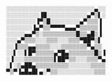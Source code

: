   ░░░░░░░░░░░░░░░░░░░░░░░░▄░░
  ░░░░░░░░░▐█░░░░░░░░░░░▄▀▒▌░
  ░░░░░░░░▐▀▒█░░░░░░░░▄▀▒▒▒▐
  ░░░░░░░▐▄▀▒▒▀▀▀▀▄▄▄▀▒▒▒▒▒▐
  ░░░░░▄▄▀▒░▒▒▒▒▒▒▒▒▒█▒▒▄█▒▐
  ░░░▄▀▒▒▒░░░▒▒▒░░░▒▒▒▀██▀▒▌
  ░░▐▒▒▒▄▄▒▒▒▒░░░▒▒▒▒▒▒▒▀▄▒▒
  ░░▌░░▌█▀▒▒▒▒▒▄▀█▄▒▒▒▒▒▒▒█▒▐
  ░▐░░░▒▒▒▒▒▒▒▒▌██▀▒▒░░░▒▒▒▀▄
  ░▌░▒▄██▄▒▒▒▒▒▒▒▒▒░░░░░░▒▒▒▒
  ▀▒▀▐▄█▄█▌▄░▀▒▒░░░░░░░░░░▒▒▒
